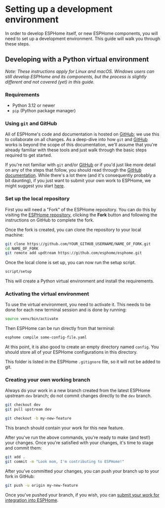 # Setting up a development environment

In order to develop ESPHome itself, or new ESPHome components, you will need to set up a development environment. This
guide will walk you through these steps.

## Developing with a Python virtual environment

*Note: These instructions apply for Linux and macOS. Windows users can still develop ESPHome and its components,
but the process is slightly different and not covered (yet) in this guide.*

### Requirements

- Python 3.12 or newer
- `pip` (Python package manager)

### Using `git` and GitHub

All of ESPHome's code and documentation is hosted on [GitHub](https://github.com); we use this to collaborate on all
changes. As a deep-dive into how `git` and [GitHub](https://github.com) works is beyond the scope of this
documentation, we'll assume that you're already familiar with these tools and just walk through the basic steps
required to get started.

If you're not familiar with `git` and/or [GitHub](https://github.com) or if you'd just like more detail on any of the
steps that follow, you should read through the
[GitHub documentation](https://docs.github.com/en). While there's a lot there (and it's consequently probably a bit
daunting), if you just want to submit your own work to ESPHome, we might suggest you start
[here](https://docs.github.com/en/pull-requests/collaborating-with-pull-requests/working-with-forks/fork-a-repo).

### Set up the local repository

First you will need a "Fork" of the ESPHome repository. You can do this by visiting the
[ESPHome repository](https://github.com/esphome/esphome), clicking the **Fork** button and following the instructions
on GitHub to complete the fork.

Once the fork is created, you can clone the repository to your local machine:

```bash
git clone https://github.com/YOUR_GITHUB_USERNAME/NAME_OF_FORK.git
cd NAME_OF_FORK
git remote add updtream https://github.com/esphome/esphome.git
```

Once the local clone is set up, you can now run the setup script.

```bash
script/setup
```

This will create a Python virtual environment and install the requirements.

### Activating the virtual environment

To use the virtual environment, you need to activate it. This needs to be done for each new terminal session and is
done by running:

```bash
source venv/bin/activate
```

Then ESPHome can be run directly from that terminal:

```bash
esphome compile some-config-file.yaml
```

At this point, it is also good to create an empty directory named `config`. You should store all of your ESPHome
configurations in this directory.

This folder is listed in the ESPHome `.gitignore` file, so it will not be added to git.

### Creating your own working branch

Always do your work in a new branch created from the latest ESPHome upstream `dev` branch; do not commit changes
directly to the `dev` branch.

```bash
git checkout dev
git pull upstream dev

git checkout -b my-new-feature
```

This branch should contain your work for this new feature.

After you've run the above commands, you're ready to make (and test!) your changes. Once you're satisfied with your
changes, it's time to stage and commit them:

```bash
git add .
git commit -m "Look mom, I'm contributing to ESPHome!"
```

After you've committed your changes, you can push your branch up to your fork in GitHub:

```bash
git push -u origin my-new-feature
```

Once you've pushed your branch, if you wish, you can
[submit your work for integration into ESPHome](submitting-your-work.md).